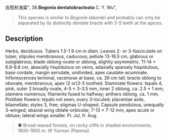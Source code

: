 齿苞秋海棠",
38.**Begonia dentatobracteata** C. Y. Wu",

> This species is similar to *Begonia labordei* and probably can only be separated by its distinctly dentate bracts with 3-5 teeth at the apices.

## Description
Herbs, deciduous. Tubers 1.5-1.9 cm in diam. Leaves 2- or 3-fasciculate on tuber; stipules membranous, caducous; petiole 13-16.5 cm, glabrous or subglabrous; blade oblong-ovate or oblong, slightly asymmetric, 11-14 × 6.9-8.8 cm, abaxially hispidulous on veins, adaxially sparsely hispidulous, base cordate, margin serrulate, undivided, apex caudate-acuminate. Inflorescences terminal, racemose at base, ca. 26 cm tall; bracts oblong to obovate, membranous, apex (2 or)3-5 toothed. Staminate flowers: tepals 4, pink, outer 2 broadly ovate, 4-5 × 3-3.5 mm, inner 2 oblong, ca. 2.5 × 1 mm; stamens numerous; filaments fused to halfway; anthers oblong, ca. 1 mm. Pistillate flowers: tepals not seen; ovary 3-loculed; placentae axile, bilamellate; styles 3, free; stigmas U-shaped. Capsule pendulous, unequally 3-winged; abaxial wing oblate-orbicular, 7-13 × 7-12 mm, apex acute or obtuse; lateral wings smaller. Fl. Jul, fr. Aug.

> ● Broad-leaved forests, on rocky cliffs in shaded environments; 1600-1900 m. W Yunnan (Pianma).
